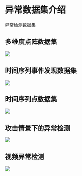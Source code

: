 # 异常数据集介绍

[异常检测数据集](http://odds.cs.stonybrook.edu/ "异常检测")

## 多维度点阵数据集

![](https://pic.imgdb.cn/item/61735f2c2ab3f51d9196f20e.jpg)

## 时间序列事件发现数据集

![](https://pic.imgdb.cn/item/61735f722ab3f51d91972ce9.jpg)

## 时间序列点数据集

![](https://pic.imgdb.cn/item/61735fb02ab3f51d91975d9a.jpg)

## 攻击情景下的异常检测

![](https://pic.imgdb.cn/item/61735fe12ab3f51d919781d3.jpg)


## 视频异常检测

![](https://pic.imgdb.cn/item/617360192ab3f51d9197abc4.jpg)
